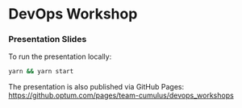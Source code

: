 # DevOps Workshop
### Presentation Slides

To run the presentation locally:
```bash
yarn && yarn start
```

The presentation is also published via GitHub Pages:  
https://github.optum.com/pages/team-cumulus/devops_workshops

